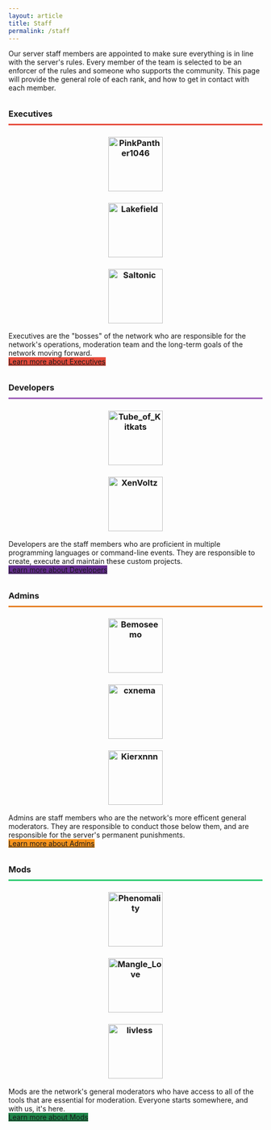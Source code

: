 ```yaml
---
layout: article
title: Staff
permalink: /staff
---
```


Our server staff members are appointed to make sure everything is in line with the server's rules. Every member of the team is selected to be an enforcer of the rules and someone who supports the community. This page will provide the general role of each rank, and how to get in contact with each member.

<h3 style="line-height: 2.5rem; border-bottom: 3px #E64A3A solid;">Executives</h3>
<center>
<div class="grid-container">
  <div class="grid grid--py-3">
    <div class="cell cell--4"><div><h3><a href="https://talk.darkst.one/u/Panther"><img src="https://cravatar.eu/helmhead/6fa574108a8c46d7ab77476ed0cdbe20" alt="PinkPanther1046" width="108"></a></h3></div></div>
    <div class="cell cell--4"><div><h3><a href="https://talk.darkst.one/u/Lakefield"><img src="https://cravatar.eu/helmhead/77ca708d0717449bae691c503296e133" alt="Lakefield" width="108"></a></h3></div></div>
    <div class="cell cell--4"><div><h3><a href="https://talk.darkst.one/u/MrMuffin"><img src="https://cravatar.eu/helmhead/ce74e1fa867041ddbfc89c0c02a8472a" alt="Saltonic" width="108"></a></h3></div></div>
  </div>
</div>
</center>

Executives are the "bosses" of the network who are responsible for the network's operations, moderation team and the long-term goals of the network moving forward.
<br>
<a class="button button--secondary button--rounded button--lg" style="margin-top: 1rem; margin-bottom: 1rem; background-color: #e74c3c;" href="{{ site.baseurl }}/hc/content-moderation#executive">Learn more about Executives</a>

<h3 style="line-height: 2.5rem; border-bottom: 3px #9B59B6 solid;">Developers</h3>
<center>
<div class="grid-container">
  <div class="grid grid--py-3">
    <div class="cell cell--6"><div><h3><a href="https://talk.darkst.one/u/root"><img src="https://cravatar.eu/helmhead/eca5074c25da49bd8a8529ce598ccdf4" alt="Tube_of_Kitkats" width="108"></a></h3></div></div>
    <div class="cell cell--6"><div><h3><a href="https://talk.darkst.one/u/Xen"><img src="https://cravatar.eu/helmhead/ab9aee273b3748be804c6810d5c0a643" alt="XenVoltz" width="108"></a></h3></div></div>
  </div>
</div>
</center>

Developers are the staff members who are proficient in multiple programming languages or command-line events. They are responsible to create, execute and maintain these custom projects.
<br>
<a class="button button--secondary button--rounded button--lg" style="margin-top: 1rem; margin-bottom: 1rem; background-color: #652d90;" href="{{ site.baseurl }}/hc/content-moderation#developer">Learn more about Developers</a>

<h3 style="line-height: 2.5rem; border-bottom: 3px #E67D21 solid;">Admins</h3>
<center>
<div class="grid-container">
  <div class="grid grid--py-3">
    <div class="cell cell--4"><div><h3><a href="https://talk.darkst.one/u/bemoseemo"><img src="https://cravatar.eu/helmhead/8a43ac7dc23948c9872ca09060704235" alt="Bemoseemo" width="108"></a></h3></div></div>
    <div class="cell cell--4"><div><h3><a href="https://talk.darkst.one/u/cxnema"><img src="https://cravatar.eu/helmhead/15fb6dd1642e4a619c3b390eb3e551a9" alt="cxnema" width="108"></a></h3></div></div>
    <div class="cell cell--4"><div><h3><a href="https://talk.darkst.one/u/Kierxnnn"><img src="https://cravatar.eu/helmhead/a6165b3611634d98be74ec1c50aef789" alt="Kierxnnn" width="108"></a></h3></div></div>
  </div>
</div>
</center>

Admins are staff members who are the network's more efficent general moderators. They are responsible to conduct those below them, and are responsible for the server's permanent punishments.
<br>
<a class="button button--secondary button--rounded button--lg" style="margin-top: 1rem; margin-bottom: 1rem; background-color: #f7941d;" href="{{ site.baseurl }}/hc/content-moderation#admin">Learn more about Admins</a>

<h3 style="line-height: 2.5rem; border-bottom: 3px #2BCA70 solid;">Mods</h3>
<center>
<div class="grid-container">
  <div class="grid grid--py-3">
    <div class="cell cell--4"><div><h3><a href="https://talk.darkst.one/u/Pheno"><img src="https://cravatar.eu/helmhead/dc7bd3dafd534ab3806b89d4d93aa72e" alt="Phenomality" width="108"></a></h3></div></div>
    <div class="cell cell--4"><div><h3><a href="https://talk.darkst.one/u/Mangle"><img src="https://cravatar.eu/helmhead/8a977fa2f2704224af0f73b9cc10936d" alt="Mangle_Love" width="108"></a></h3></div></div>
    <div class="cell cell--4"><div><h3><a href="https://talk.darkst.one/u/Liv_Liv"><img src="https://cravatar.eu/helmhead/2967434555d84e77815cb3600b3ffe39" alt="livless" width="108"></a></h3></div></div>
  </div>
</div>
</center>

Mods are the network's general moderators who have access to all of the tools that are essential for moderation. Everyone starts somewhere, and with us, it's here.
<br>
<a class="button button--secondary button--rounded button--lg" style="margin-top: 1rem; margin-bottom: 1rem; background-color: #1e8449;" href="{{ site.baseurl }}/hc/content-moderation#mod">Learn more about Mods</a>
